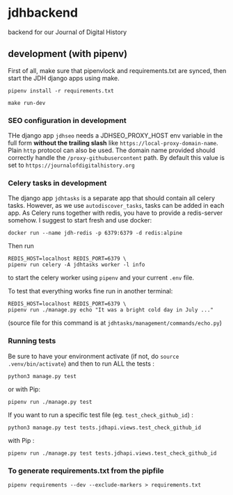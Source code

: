 # jdhbackend

backend for our Journal of Digital History

## development (with pipenv)

First of all, make sure that pipenvlock and requirements.txt are synced, then
start the JDH django apps using make.

```
pipenv install -r requirements.txt

make run-dev
```

### SEO configuration in development

THe django app `jdhseo` needs a JDHSEO_PROXY_HOST env variable in the full form
**without the trailing slash** like `https://local-proxy-domain-name`.
Plain `http` protocol can also be used.
The domain name provided should correctly handle the `/proxy-githubusercontent`
path.
By default this value is set to `https://journalofdigitalhistory.org`

### Celery tasks in development

The django app `jdhtasks` is a separate app that should contain all celery tasks.
However, as we use `autodiscover_tasks`, tasks can be added in each app.
As Celery runs together with redis, you have to provide a redis-server somehow.
I suggest to start fresh and use docker:

```
docker run --name jdh-redis -p 6379:6379 -d redis:alpine
```

Then run

```
REDIS_HOST=localhost REDIS_PORT=6379 \
pipenv run celery -A jdhtasks worker -l info
```

to start the celery worker using `pipenv` and your current `.env` file.

To test that everything works fine run in another terminal:

```
REDIS_HOST=localhost REDIS_PORT=6379 \
pipenv run ./manage.py echo "It was a bright cold day in July ..."
```

(source file for this command is at `jdhtasks/management/commands/echo.py`)

### Running tests

Be sure to have your environment activate (if not, do `source .venv/bin/activate`) and then to run ALL the tests :

`python3 manage.py test`

or with Pip:

`pipenv run ./manage.py test`

If you want to run a specific test file (eg. `test_check_github_id`) : 

`python3 manage.py test tests.jdhapi.views.test_check_github_id`

with Pip : 

`pipenv run ./manage.py test tests.jdhapi.views.test_check_github_id`

### To generate requirements.txt from the pipfile

`pipenv requirements --dev --exclude-markers > requirements.txt`
